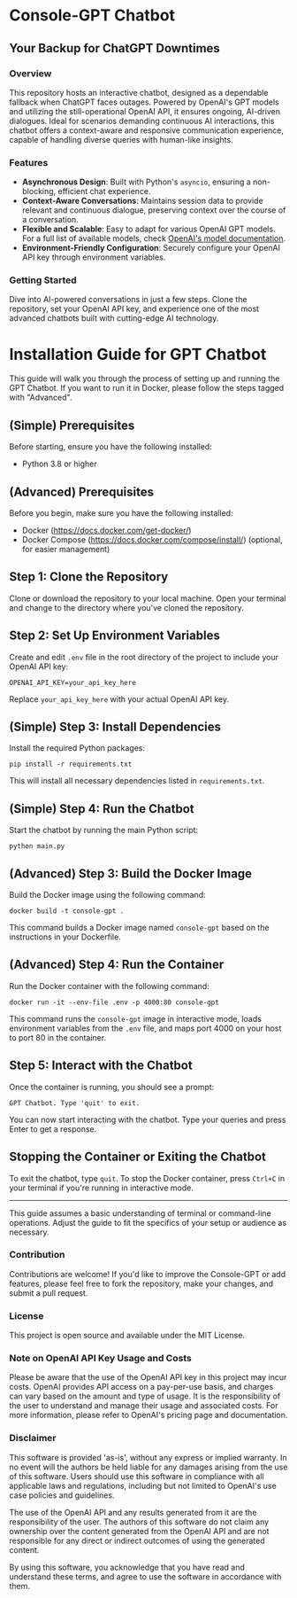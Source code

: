 # Console-GPT Chatbot

## Your Backup for ChatGPT Downtimes

### Overview

This repository hosts an interactive chatbot, designed as a dependable fallback when ChatGPT faces outages. Powered by OpenAI's GPT models and utilizing the still-operational OpenAI API, it ensures ongoing, AI-driven dialogues. Ideal for scenarios demanding continuous AI interactions, this chatbot offers a context-aware and responsive communication experience, capable of handling diverse queries with human-like insights.
### Features

- **Asynchronous Design**: Built with Python's `asyncio`, ensuring a non-blocking, efficient chat experience.
- **Context-Aware Conversations**: Maintains session data to provide relevant and continuous dialogue, preserving context over the course of a conversation.
- **Flexible and Scalable**: Easy to adapt for various OpenAI GPT models. For a full list of available models, check [OpenAI's model documentation](https://platform.openai.com/docs/models).
- **Environment-Friendly Configuration**: Securely configure your OpenAI API key through environment variables.

### Getting Started

Dive into AI-powered conversations in just a few steps. Clone the repository, set your OpenAI API key, and experience one of the most advanced chatbots built with cutting-edge AI technology.

# Installation Guide for GPT Chatbot

This guide will walk you through the process of setting up and running the GPT Chatbot. If you want to run it in Docker, please follow the steps tagged with "Advanced".

## (Simple) Prerequisites 
Before starting, ensure you have the following installed:

- Python 3.8 or higher
  
## (Advanced) Prerequisites 

Before you begin, make sure you have the following installed:

- Docker (https://docs.docker.com/get-docker/)
- Docker Compose (https://docs.docker.com/compose/install/) (optional, for easier management)

## Step 1: Clone the Repository

Clone or download the repository to your local machine. Open your terminal and change to the directory where you've cloned the repository.

## Step 2: Set Up Environment Variables

Create and edit `.env` file in the root directory of the project to include your OpenAI API key:

    OPENAI_API_KEY=your_api_key_here

Replace `your_api_key_here` with your actual OpenAI API key.

## (Simple) Step 3: Install Dependencies 
Install the required Python packages:

    pip install -r requirements.txt

This will install all necessary dependencies listed in `requirements.txt`.

## (Simple) Step 4: Run the Chatbot

Start the chatbot by running the main Python script:

    python main.py

## (Advanced) Step 3: Build the Docker Image

Build the Docker image using the following command:

    docker build -t console-gpt .

This command builds a Docker image named `console-gpt` based on the instructions in your Dockerfile.


## (Advanced) Step 4: Run the Container 

Run the Docker container with the following command:

    docker run -it --env-file .env -p 4000:80 console-gpt

This command runs the `console-gpt` image in interactive mode, loads environment variables from the `.env` file, and maps port 4000 on your host to port 80 in the container.

## Step 5: Interact with the Chatbot

Once the container is running, you should see a prompt:

    GPT Chatbot. Type 'quit' to exit.

You can now start interacting with the chatbot. Type your queries and press Enter to get a response.

## Stopping the Container or Exiting the Chatbot

To exit the chatbot, type `quit`. To stop the Docker container, press `Ctrl+C` in your terminal if you're running in interactive mode.

---

This guide assumes a basic understanding of terminal or command-line operations. Adjust the guide to fit the specifics of your setup or audience as necessary.


### Contribution

Contributions are welcome! If you'd like to improve the Console-GPT or add features, please feel free to fork the repository, make your changes, and submit a pull request.

### License

This project is open source and available under the MIT License.

### Note on OpenAI API Key Usage and Costs

Please be aware that the use of the OpenAI API key in this project may incur costs. OpenAI provides API access on a pay-per-use basis, and charges can vary based on the amount and type of usage. It is the responsibility of the user to understand and manage their usage and associated costs. For more information, please refer to OpenAI's pricing page and documentation.

### Disclaimer

This software is provided 'as-is', without any express or implied warranty. In no event will the authors be held liable for any damages arising from the use of this software. Users should use this software in compliance with all applicable laws and regulations, including but not limited to OpenAI's use case policies and guidelines.

The use of the OpenAI API and any results generated from it are the responsibility of the user. The authors of this software do not claim any ownership over the content generated from the OpenAI API and are not responsible for any direct or indirect outcomes of using the generated content.

By using this software, you acknowledge that you have read and understand these terms, and agree to use the software in accordance with them.
